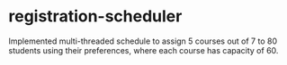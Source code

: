 # registration-scheduler
Implemented multi-threaded schedule to assign 5 courses out of 7 to 80 students using their preferences, where each course has capacity of 60.
